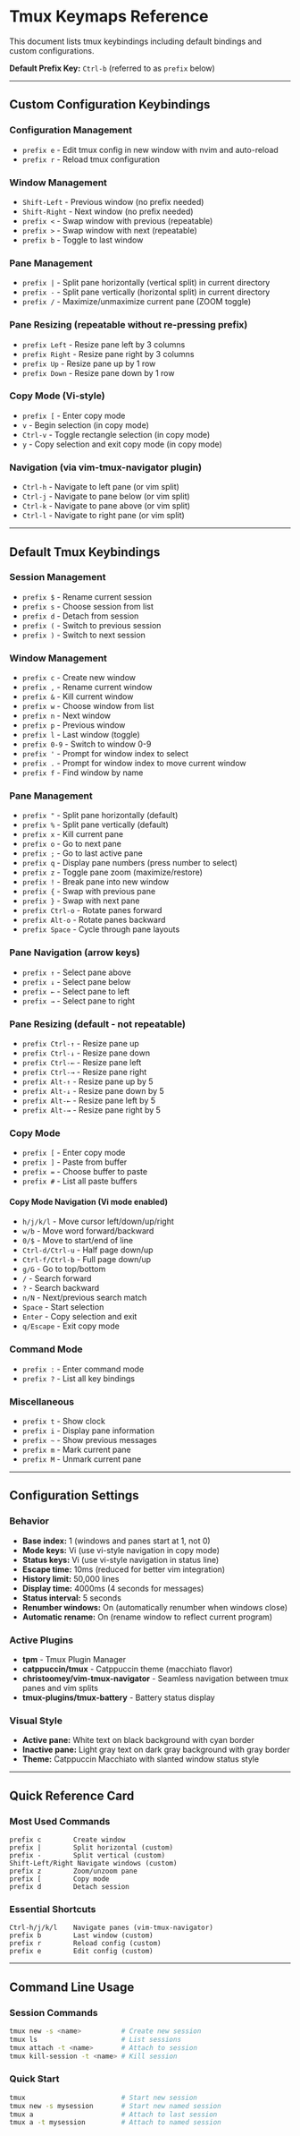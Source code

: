 # Tmux Keymaps Reference

This document lists tmux keybindings including default bindings and custom configurations.

**Default Prefix Key:** `Ctrl-b` (referred to as `prefix` below)

---

## Custom Configuration Keybindings

### Configuration Management
- `prefix e` - Edit tmux config in new window with nvim and auto-reload
- `prefix r` - Reload tmux configuration

### Window Management
- `Shift-Left` - Previous window (no prefix needed)
- `Shift-Right` - Next window (no prefix needed)
- `prefix <` - Swap window with previous (repeatable)
- `prefix >` - Swap window with next (repeatable)
- `prefix b` - Toggle to last window

### Pane Management
- `prefix |` - Split pane horizontally (vertical split) in current directory
- `prefix -` - Split pane vertically (horizontal split) in current directory
- `prefix /` - Maximize/unmaximize current pane (ZOOM toggle)

### Pane Resizing (repeatable without re-pressing prefix)
- `prefix Left` - Resize pane left by 3 columns
- `prefix Right` - Resize pane right by 3 columns
- `prefix Up` - Resize pane up by 1 row
- `prefix Down` - Resize pane down by 1 row

### Copy Mode (Vi-style)
- `prefix [` - Enter copy mode
- `v` - Begin selection (in copy mode)
- `Ctrl-v` - Toggle rectangle selection (in copy mode)
- `y` - Copy selection and exit copy mode (in copy mode)

### Navigation (via vim-tmux-navigator plugin)
- `Ctrl-h` - Navigate to left pane (or vim split)
- `Ctrl-j` - Navigate to pane below (or vim split)
- `Ctrl-k` - Navigate to pane above (or vim split)
- `Ctrl-l` - Navigate to right pane (or vim split)

---

## Default Tmux Keybindings

### Session Management
- `prefix $` - Rename current session
- `prefix s` - Choose session from list
- `prefix d` - Detach from session
- `prefix (` - Switch to previous session
- `prefix )` - Switch to next session

### Window Management
- `prefix c` - Create new window
- `prefix ,` - Rename current window
- `prefix &` - Kill current window
- `prefix w` - Choose window from list
- `prefix n` - Next window
- `prefix p` - Previous window
- `prefix l` - Last window (toggle)
- `prefix 0-9` - Switch to window 0-9
- `prefix '` - Prompt for window index to select
- `prefix .` - Prompt for window index to move current window
- `prefix f` - Find window by name

### Pane Management
- `prefix "` - Split pane horizontally (default)
- `prefix %` - Split pane vertically (default)
- `prefix x` - Kill current pane
- `prefix o` - Go to next pane
- `prefix ;` - Go to last active pane
- `prefix q` - Display pane numbers (press number to select)
- `prefix z` - Toggle pane zoom (maximize/restore)
- `prefix !` - Break pane into new window
- `prefix {` - Swap with previous pane
- `prefix }` - Swap with next pane
- `prefix Ctrl-o` - Rotate panes forward
- `prefix Alt-o` - Rotate panes backward
- `prefix Space` - Cycle through pane layouts

### Pane Navigation (arrow keys)
- `prefix ↑` - Select pane above
- `prefix ↓` - Select pane below
- `prefix ←` - Select pane to left
- `prefix →` - Select pane to right

### Pane Resizing (default - not repeatable)
- `prefix Ctrl-↑` - Resize pane up
- `prefix Ctrl-↓` - Resize pane down
- `prefix Ctrl-←` - Resize pane left
- `prefix Ctrl-→` - Resize pane right
- `prefix Alt-↑` - Resize pane up by 5
- `prefix Alt-↓` - Resize pane down by 5
- `prefix Alt-←` - Resize pane left by 5
- `prefix Alt-→` - Resize pane right by 5

### Copy Mode
- `prefix [` - Enter copy mode
- `prefix ]` - Paste from buffer
- `prefix =` - Choose buffer to paste
- `prefix #` - List all paste buffers

#### Copy Mode Navigation (Vi mode enabled)
- `h/j/k/l` - Move cursor left/down/up/right
- `w/b` - Move word forward/backward
- `0/$` - Move to start/end of line
- `Ctrl-d/Ctrl-u` - Half page down/up
- `Ctrl-f/Ctrl-b` - Full page down/up
- `g/G` - Go to top/bottom
- `/` - Search forward
- `?` - Search backward
- `n/N` - Next/previous search match
- `Space` - Start selection
- `Enter` - Copy selection and exit
- `q/Escape` - Exit copy mode

### Command Mode
- `prefix :` - Enter command mode
- `prefix ?` - List all key bindings

### Miscellaneous
- `prefix t` - Show clock
- `prefix i` - Display pane information
- `prefix ~` - Show previous messages
- `prefix m` - Mark current pane
- `prefix M` - Unmark current pane

---

## Configuration Settings

### Behavior
- **Base index:** 1 (windows and panes start at 1, not 0)
- **Mode keys:** Vi (use vi-style navigation in copy mode)
- **Status keys:** Vi (use vi-style navigation in status line)
- **Escape time:** 10ms (reduced for better vim integration)
- **History limit:** 50,000 lines
- **Display time:** 4000ms (4 seconds for messages)
- **Status interval:** 5 seconds
- **Renumber windows:** On (automatically renumber when windows close)
- **Automatic rename:** On (rename window to reflect current program)

### Active Plugins
- **tpm** - Tmux Plugin Manager
- **catppuccin/tmux** - Catppuccin theme (macchiato flavor)
- **christoomey/vim-tmux-navigator** - Seamless navigation between tmux panes and vim splits
- **tmux-plugins/tmux-battery** - Battery status display

### Visual Style
- **Active pane:** White text on black background with cyan border
- **Inactive pane:** Light gray text on dark gray background with gray border
- **Theme:** Catppuccin Macchiato with slanted window status style

---

## Quick Reference Card

### Most Used Commands
```
prefix c        Create window
prefix |        Split horizontal (custom)
prefix -        Split vertical (custom)
Shift-Left/Right Navigate windows (custom)
prefix z        Zoom/unzoom pane
prefix [        Copy mode
prefix d        Detach session
```

### Essential Shortcuts
```
Ctrl-h/j/k/l    Navigate panes (vim-tmux-navigator)
prefix b        Last window (custom)
prefix r        Reload config (custom)
prefix e        Edit config (custom)
```

---

## Command Line Usage

### Session Commands
```bash
tmux new -s <name>          # Create new session
tmux ls                     # List sessions
tmux attach -t <name>       # Attach to session
tmux kill-session -t <name> # Kill session
```

### Quick Start
```bash
tmux                        # Start new session
tmux new -s mysession       # Start new named session
tmux a                      # Attach to last session
tmux a -t mysession         # Attach to named session
```
